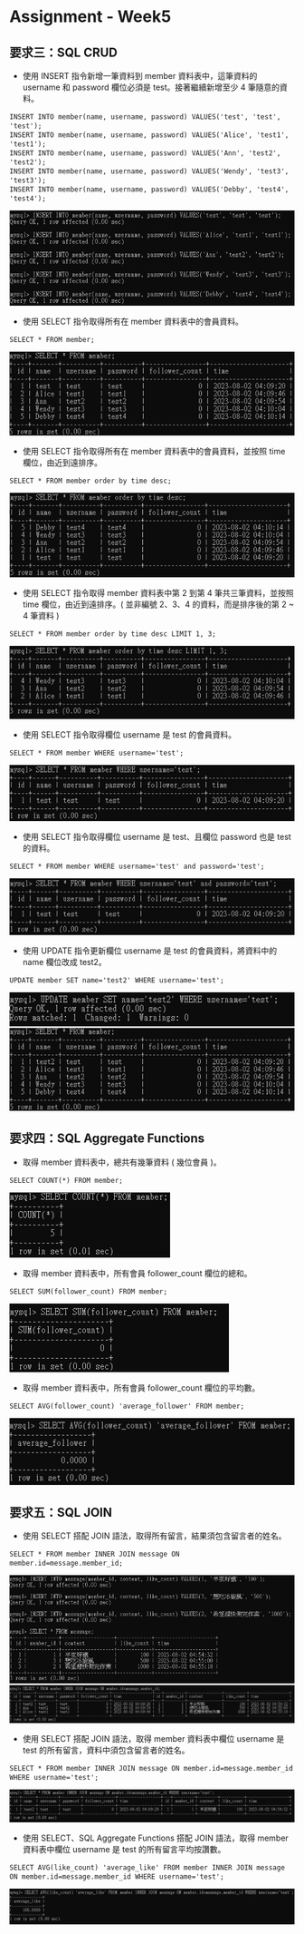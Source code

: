 # Assignment - Week5

## 要求三：SQL CRUD
* 使⽤ INSERT 指令新增⼀筆資料到 member 資料表中，這筆資料的 username 和 password 欄位必須是 test。接著繼續新增⾄少 4 筆隨意的資料。
```
INSERT INTO member(name, username, password) VALUES('test', 'test', 'test');
INSERT INTO member(name, username, password) VALUES('Alice', 'test1', 'test1');
INSERT INTO member(name, username, password) VALUES('Ann', 'test2', 'test2');
INSERT INTO member(name, username, password) VALUES('Wendy', 'test3', 'test3');
INSERT INTO member(name, username, password) VALUES('Debby', 'test4', 'test4');
```
![image](https://raw.githubusercontent.com/Aliceeeee2023/WeHelp/main/Week5/Screendshot/3-001.png)

* 使⽤ SELECT 指令取得所有在 member 資料表中的會員資料。
```
SELECT * FROM member;
```
![image](https://raw.githubusercontent.com/Aliceeeee2023/WeHelp/main/Week5/Screendshot/3-002.png)

* 使⽤ SELECT 指令取得所有在 member 資料表中的會員資料，並按照 time 欄位，由近到遠排序。
```
SELECT * FROM member order by time desc;
```
![image](https://raw.githubusercontent.com/Aliceeeee2023/WeHelp/main/Week5/Screendshot/3-003.png)

* 使⽤ SELECT 指令取得 member 資料表中第 2 到第 4 筆共三筆資料，並按照 time 欄位，由近到遠排序。( 並非編號 2、3、4 的資料，⽽是排序後的第 2 ~ 4 筆資料 )
```
SELECT * FROM member order by time desc LIMIT 1, 3;
```
![image](https://raw.githubusercontent.com/Aliceeeee2023/WeHelp/main/Week5/Screendshot/3-004.png)

* 使⽤ SELECT 指令取得欄位 username 是 test 的會員資料。
```
SELECT * FROM member WHERE username='test'; 
```
![image](https://raw.githubusercontent.com/Aliceeeee2023/WeHelp/main/Week5/Screendshot/3-005.png)

* 使⽤ SELECT 指令取得欄位 username 是 test、且欄位 password 也是 test 的資料。
```
SELECT * FROM member WHERE username='test' and password='test';
```
![image](https://raw.githubusercontent.com/Aliceeeee2023/WeHelp/main/Week5/Screendshot/3-006.png)

* 使⽤ UPDATE 指令更新欄位 username 是 test 的會員資料，將資料中的 name 欄位改成 test2。
```
UPDATE member SET name='test2' WHERE username='test';
```
![image](https://raw.githubusercontent.com/Aliceeeee2023/WeHelp/main/Week5/Screendshot/3-007.png)
![image](https://raw.githubusercontent.com/Aliceeeee2023/WeHelp/main/Week5/Screendshot/3-007-1.png)

## 要求四：SQL Aggregate Functions
* 取得 member 資料表中，總共有幾筆資料 ( 幾位會員 )。
```
SELECT COUNT(*) FROM member;
```
![image](https://raw.githubusercontent.com/Aliceeeee2023/WeHelp/main/Week5/Screendshot/4-001.png)

* 取得 member 資料表中，所有會員 follower_count 欄位的總和。
```
SELECT SUM(follower_count) FROM member;
```
![image](https://raw.githubusercontent.com/Aliceeeee2023/WeHelp/main/Week5/Screendshot/4-002.png)

* 取得 member 資料表中，所有會員 follower_count 欄位的平均數。
```
SELECT AVG(follower_count) 'average_follower' FROM member;
```
![image](https://raw.githubusercontent.com/Aliceeeee2023/WeHelp/main/Week5/Screendshot/4-003.png)

## 要求五：SQL JOIN
* 使⽤ SELECT 搭配 JOIN 語法，取得所有留⾔，結果須包含留⾔者的姓名。
```
SELECT * FROM member INNER JOIN message ON member.id=message.member_id;
```
![image](https://raw.githubusercontent.com/Aliceeeee2023/WeHelp/main/Week5/Screendshot/5-001.png)
![image](https://raw.githubusercontent.com/Aliceeeee2023/WeHelp/main/Week5/Screendshot/5-001-1.png)

* 使⽤ SELECT 搭配 JOIN 語法，取得 member 資料表中欄位 username 是 test 的所有留⾔，資料中須包含留⾔者的姓名。
```
SELECT * FROM member INNER JOIN message ON member.id=message.member_id WHERE username='test';
```
![image](https://raw.githubusercontent.com/Aliceeeee2023/WeHelp/main/Week5/Screendshot/5-002.png)

* 使⽤ SELECT、SQL Aggregate Functions 搭配 JOIN 語法，取得 member 資料表中欄位 username 是 test 的所有留⾔平均按讚數。
```
SELECT AVG(like_count) 'average_like' FROM member INNER JOIN message ON member.id=message.member_id WHERE username='test';
```
![image](https://raw.githubusercontent.com/Aliceeeee2023/WeHelp/main/Week5/Screendshot/5-003.png)

